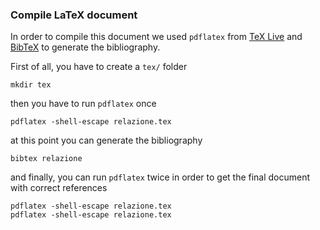### Compile LaTeX document

In order to compile this document we used `pdflatex` from [TeX Live](https://tug.org/texlive/) and [BibTeX](http://www.bibtex.org/) to generate the bibliography.

First of all, you have to create a `tex/` folder
```  
mkdir tex
```
then you have to run `pdflatex` once
```
pdflatex -shell-escape relazione.tex
```
at this point you can generate the bibliography
```
bibtex relazione
```
and finally, you can run `pdflatex` twice in order to get the final document with correct references
```
pdflatex -shell-escape relazione.tex
pdflatex -shell-escape relazione.tex
```
